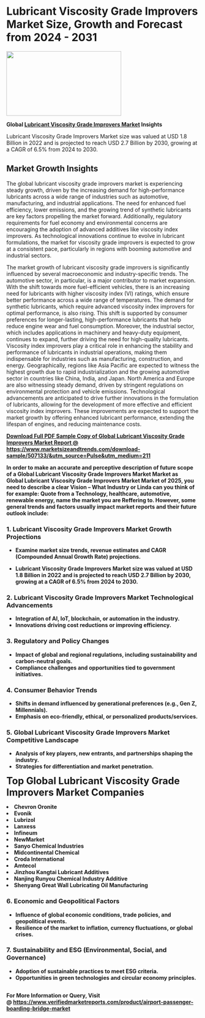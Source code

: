 <H1>Lubricant Viscosity Grade Improvers Market Size, Growth and Forecast from 2024 - 2031</H1><img class="aligncenter size-medium wp-image-584254" src="https://thirdeyenews.in/wp-content/uploads/2024/09/Global-Market-Research-300x168.jpeg" alt="" width="300" height="168" /><p><strong>Global&nbsp;<a href="https://www.marketsizeandtrends.com/download-sample/507133/&amp;utm_source=Pulse&amp;utm_medium=211">Lubricant Viscosity Grade Improvers Market</a> Insights</strong></p><p>Lubricant Viscosity Grade Improvers Market size was valued at USD 1.8 Billion in 2022 and is projected to reach USD 2.7 Billion by 2030, growing at a CAGR of 6.5% from 2024 to 2030.</p><p><h2>Market Growth Insights</h2> <p>The global lubricant viscosity grade improvers market is experiencing steady growth, driven by the increasing demand for high-performance lubricants across a wide range of industries such as automotive, manufacturing, and industrial applications. The need for enhanced fuel efficiency, lower emissions, and the growing trend of synthetic lubricants are key factors propelling the market forward. Additionally, regulatory requirements for fuel economy and environmental concerns are encouraging the adoption of advanced additives like viscosity index improvers. As technological innovations continue to evolve in lubricant formulations, the market for viscosity grade improvers is expected to grow at a consistent pace, particularly in regions with booming automotive and industrial sectors.</p> <p><strong><a href="download-link-here"></a></strong></p> <p>The market growth of lubricant viscosity grade improvers is significantly influenced by several macroeconomic and industry-specific trends. The automotive sector, in particular, is a major contributor to market expansion. With the shift towards more fuel-efficient vehicles, there is an increasing need for lubricants with higher viscosity index (VI) ratings, which ensure better performance across a wide range of temperatures. The demand for synthetic lubricants, which require advanced viscosity index improvers for optimal performance, is also rising. This shift is supported by consumer preferences for longer-lasting, high-performance lubricants that help reduce engine wear and fuel consumption. Moreover, the industrial sector, which includes applications in machinery and heavy-duty equipment, continues to expand, further driving the need for high-quality lubricants. Viscosity index improvers play a critical role in enhancing the stability and performance of lubricants in industrial operations, making them indispensable for industries such as manufacturing, construction, and energy. Geographically, regions like Asia Pacific are expected to witness the highest growth due to rapid industrialization and the growing automotive sector in countries like China, India, and Japan. North America and Europe are also witnessing steady demand, driven by stringent regulations on environmental protection and vehicle emissions. Technological advancements are anticipated to drive further innovations in the formulation of lubricants, allowing for the development of more effective and efficient viscosity index improvers. These improvements are expected to support the market growth by offering enhanced lubricant performance, extending the lifespan of engines, and reducing maintenance costs. <p><strong><a href="get-more-link-here"></p><p><span class=""><strong>Download Full PDF Sample Copy of Global Lubricant Viscosity Grade Improvers Market Report</strong> @ <a href="https://www.marketsizeandtrends.com/download-sample/507133/&amp;utm_source=Pulse&amp;utm_medium=211" target="_blank">https://www.marketsizeandtrends.com/download-sample/507133/&amp;utm_source=Pulse&amp;utm_medium=211</a></span></p><p>In order to make an accurate and perceptive description of future scope of a Global&nbsp;Lubricant Viscosity Grade Improvers Market Market as Global&nbsp;Lubricant Viscosity Grade Improvers Market Market of 2025, you need to describe a clear Vision &ndash; What Industry or Linda can you think of for example: Quote from a Technology, healthcare, automotive, renewable energy, name the market you are Reffering to. However, some general trends and factors usually impact market reports and their future outlook include:</p><h3>1.&nbsp;<strong>Lubricant Viscosity Grade Improvers Market Growth Projections</strong></h3><ul><li>Examine market size trends, revenue estimates and CAGR (Compounded Annual Growth Rate) projections.</li><li><p>Lubricant Viscosity Grade Improvers Market size was valued at USD 1.8 Billion in 2022 and is projected to reach USD 2.7 Billion by 2030, growing at a CAGR of 6.5% from 2024 to 2030.</p></li></ul><h3>2.&nbsp;<strong>Lubricant Viscosity Grade Improvers Market Technological Advancements</strong></h3><ul><li>Integration of AI, IoT, blockchain, or automation in the industry.</li><li>Innovations driving cost reductions or improving efficiency.</li></ul><h3>3.&nbsp;<strong>Regulatory and Policy Changes</strong></h3><ul><li>Impact of global and regional regulations, including sustainability and carbon-neutral goals.</li><li>Compliance challenges and opportunities tied to government initiatives.</li></ul><h3>4.&nbsp;<strong>Consumer Behavior Trends</strong></h3><ul><li>Shifts in demand influenced by generational preferences (e.g., Gen Z, Millennials).</li><li>Emphasis on eco-friendly, ethical, or personalized products/services.</li></ul><h3>5.&nbsp;<strong>Global Lubricant Viscosity Grade Improvers Market Competitive Landscape</strong></h3><ul><li>Analysis of key players, new entrants, and partnerships shaping the industry.</li><li>Strategies for differentiation and market penetration.</li></ul><p data-pm-slice="1 1 []"><span style="color: inherit; font-family: inherit; font-size: 25px;">Top Global Lubricant Viscosity Grade Improvers Market Companies</span></p><div class="" data-test-id=""><p><li>Chevron Oronite</li><li> Evonik</li><li> Lubrizol</li><li> Lanxess</li><li> Infineum</li><li> NewMarket</li><li> Sanyo Chemical Industries</li><li> Midcontinental Chemical</li><li> Croda International</li><li> Amtecol</li><li> Jinzhou Kangtai Lubricant Additives</li><li> Nanjing Runyou Chemical Industry Additive</li><li> Shenyang Great Wall Lubricating Oil Manufacturing</li></p></div><h3>6.&nbsp;<strong>Economic and Geopolitical Factors</strong></h3><ul><li>Influence of global economic conditions, trade policies, and geopolitical events.</li><li>Resilience of the market to inflation, currency fluctuations, or global crises.</li></ul><h3>7.&nbsp;<strong>Sustainability and ESG (Environmental, Social, and Governance)</strong></h3><ul><li>Adoption of sustainable practices to meet ESG criteria.</li><li>Opportunities in green technologies and circular economy principles.</li></ul><h2><strong style="font-size: 14px;">For More Information or Query, Visit @&nbsp;</strong><a style="background-color: #ffffff; font-size: 14px;" href="https://www.marketsizeandtrends.com/report/lubricant-viscosity-grade-improvers-market/" target="_blank">https://www.verifiedmarketreports.com/product/airport-passenger-boarding-bridge-market</a></h2>
